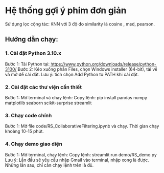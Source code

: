 # Hệ thống gợi ý phim đơn giản
Sử dụng lọc cộng tác: KNN với 3 độ đo similarity là cosine , msd, pearson.
## Hướng dẫn chạy:
### 1. Cài đặt Python 3.10.x
Bước 1: Tải Python tại: https://www.python.org/downloads/release/python-3100/
Bước 2: Kéo xuống phần Files, chọn Windows installer (64-bit), tải về và mở để cài đặt.
Lưu ý: tích chọn Add Python to PATH khi cài đặt.

### 2. Cài đặt các thư viện cần thiết
Bước 1: Mở terminal và chạy lệnh:
Copy lệnh: pip install pandas numpy matplotlib seaborn scikit-surprise streamlit

### 3. Chạy code chính
Bước 1: Mở file code/RS_CollaborativeFiltering.ipynb và chạy. Thời gian chạy khoảng 10-15 phút.

### 4. Chạy demo giao diện
Bước 1: Mở terminal, chạy lệnh:
Copy lệnh: streamlit run demo/RS_demo.py
Lưu ý: Lần đầu sẽ yêu cầu nhập Gmail vào terminal, nhập xong là được. Những lần sau, chỉ cần chạy lệnh trên là đủ.
